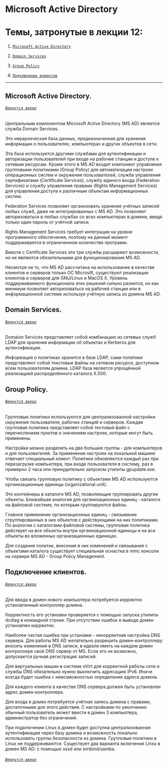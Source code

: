 # Microsoft Active Directory

# Темы, затронутые в лекции 12: 

1. [`Microsoft Active Directory`](https://github.com/Shin0kari/System-administration/new/main/lections#microsoft-active-directory-1)

1. [`Domain Services`](https://github.com/Shin0kari/System-administration/new/main/lections#domain-services)

1. [`Group Policy`](https://github.com/Shin0kari/System-administration/new/main/lections#group-policy)

1. [`Подключение клиентов`](https://github.com/Shin0kari/System-administration/new/main/lections#%D0%BF%D0%BE%D0%B4%D0%BA%D0%BB%D1%8E%D1%87%D0%B5%D0%BD%D0%B8%D0%B5-%D0%BA%D0%BB%D0%B8%D0%B5%D0%BD%D1%82%D0%BE%D0%B2)

***

## Microsoft Active Directory.
###### [`Вернутся вверх`](https://github.com/Shin0kari/System-administration/new/main/lections#%D1%82%D0%B5%D0%BC%D1%8B-%D0%B7%D0%B0%D1%82%D1%80%D0%BE%D0%BD%D1%83%D1%82%D1%8B%D0%B5-%D0%B2-%D0%BB%D0%B5%D0%BA%D1%86%D0%B8%D0%B8-12)

Центральным компонентом Microsoft Active Directory (MS AD) является служба Domain Services.

Это иерархическая база данных, предназначенная для хранения информации о пользователях, компьютерах и других объектов в сети.

Эта база используется другими службами для аутентификации и авторизации пользователей при входе на рабочие станции и доступе к сетевым ресурсам. Кроме этого в MS AD входит компонент управления групповыми политиками (Group Policy) для автоматизации настроек операционных систем и окружения пользователей, служба управления сертификатами (Certificate Services), службу единого входа (Federation Services) и службу управления правами (Rights Management Services) для управления доступа к различным объектам информационных систем.

Federation Services позволяет организовать хранение учётных записей любых служб, даже не интегрированных с MS AD. Это позволяет авторизоваться в любых службах со всех компьютерах в домене, введя только один пароль от учётной записи.

Rights Management Services требует интеграции на уровне программного обеспечения, поэтому на данный момент поддерживается в ограниченном количестве программ.

Вместе с Certificate Services эти три службы расширяют возможности, но не являются обязательными для функционирования MS AD.

Несмотря на то, что MS AD рассчитана на использование в качестве клиентов и серверов только ОС Microsift, существуют реализации клиентов и серверов для GNU/Linux и MacOS X. Уровень поддерживаемого функционала этих решений сильно разнится, но как минимум позволяет авторизоваться на рабочей станции или в информационной системе используя учётную запись из домена MS AD.

## Domain Services.
###### [`Вернутся вверх`](https://github.com/Shin0kari/System-administration/new/main/lections#%D1%82%D0%B5%D0%BC%D1%8B-%D0%B7%D0%B0%D1%82%D1%80%D0%BE%D0%BD%D1%83%D1%82%D1%8B%D0%B5-%D0%B2-%D0%BB%D0%B5%D0%BA%D1%86%D0%B8%D0%B8-12)

Domaion Services представляет собой комбинацию из сетевых служб LDAP для хранения информации об объектах и Kerberos для аутентификации. 

Информация о политиках хранится в базе LDAP, сами политики представляют собой текстовые файлы на сетевом ресурсе, доступном всем пользователям домена. LDAP база является упрощённой реализацией распределённого каталога Х.500.

## Group Policy.
###### [`Вернутся вверх`](https://github.com/Shin0kari/System-administration/new/main/lections#%D1%82%D0%B5%D0%BC%D1%8B-%D0%B7%D0%B0%D1%82%D1%80%D0%BE%D0%BD%D1%83%D1%82%D1%8B%D0%B5-%D0%B2-%D0%BB%D0%B5%D0%BA%D1%86%D0%B8%D0%B8-12)

Групповые политики используются для централизованной настройки окружения пользователя, рабочих станций и серверов. Каждая групповая политика представляет собой тестовый файл с перечислением пунктов и значением настроек, которые могут быть применены.

Настройки можно разделить на две большие группы - для компьютеров и для пользователей. За применение настроек на локальной машине отвечает специальный клиент. Политики обновляются каждый раз при перезагрузке компьютера, при входе пользователя в систему, раз в примерно 2 часа или принудительно запуском утилиты gpupdate.exe.

Чтобы связать групповую политику с объектами MS AD используются организационные единицы (organizational unit). 

Это контейнеры в каталоге MS AD, позволяющие группировать другие объекты. Ближайшая аналогия для организационных единиц - каталоги на файловой системе, по которым группируются файлы. 

Главное применение организационных единиц - связывание сгруппированных в них объектов с действующими на них политиками. По аналогии с каталогами файловой системы, групповая политика действует на все объекты внутри организационной единицы и на все объекты во вложенных организационных единицах.

Для создания политик, внесения в них изменений и связывания с объектами каталога существует специальная оснастка в mmc консоли на сервере MS AD - Group Policy Management.

## Подключение клиентов.
###### [`Вернутся вверх`](https://github.com/Shin0kari/System-administration/new/main/lections#%D1%82%D0%B5%D0%BC%D1%8B-%D0%B7%D0%B0%D1%82%D1%80%D0%BE%D0%BD%D1%83%D1%82%D1%8B%D0%B5-%D0%B2-%D0%BB%D0%B5%D0%BA%D1%86%D0%B8%D0%B8-12)

Для ввода в домен нового компьютера потребуется корректно установленный контроллер домена.

Корректность его установки проверяется с помощью запуска утилиты dcdiag в командной строке. При отсутствии ошибок в выводе домен установлен корректно.

Наиболее частая ошибка при установке - некорректная настройка DNS сервера. Для работы MS AD желательно разрешить домен-контроллеру вносить изменения в DNS записи, в идеале иметь на каждом домен контроллере свой DNS сервер от MS. Если это не возможно, допускается ручная регистрация записей.

Для виртуальных машин в системе oVirt для корректной работы сети и службы DNS обязательно нужно выключить адресацию IPv6. Иначе всегда будет ошибка с невозможностью определения адреса домена.

Для каждого клиента в качестве DNS сервера должен быть установлен адрес домен-контроллера.

Для входа в домен потребуется учётная запись домена с правами, достаточными для этого действия. С настройками по умолчанию обычный пользователь может ввести в домен 3 компьютера, администратор без ограничений.

При подключении Linux в домен будет доступна централизованная аутентификация через базу домена и возможность локально использовать группы безопасности из домена. Групповые политики в Linux не поддерживаются. Существует два варианта включения Linxu в домен MS AD: с помощью sssd или winbind/samba.

###### [`Вернутся вверх`](https://github.com/Shin0kari/System-administration/new/main/lections#%D1%82%D0%B5%D0%BC%D1%8B-%D0%B7%D0%B0%D1%82%D1%80%D0%BE%D0%BD%D1%83%D1%82%D1%8B%D0%B5-%D0%B2-%D0%BB%D0%B5%D0%BA%D1%86%D0%B8%D0%B8-12)
